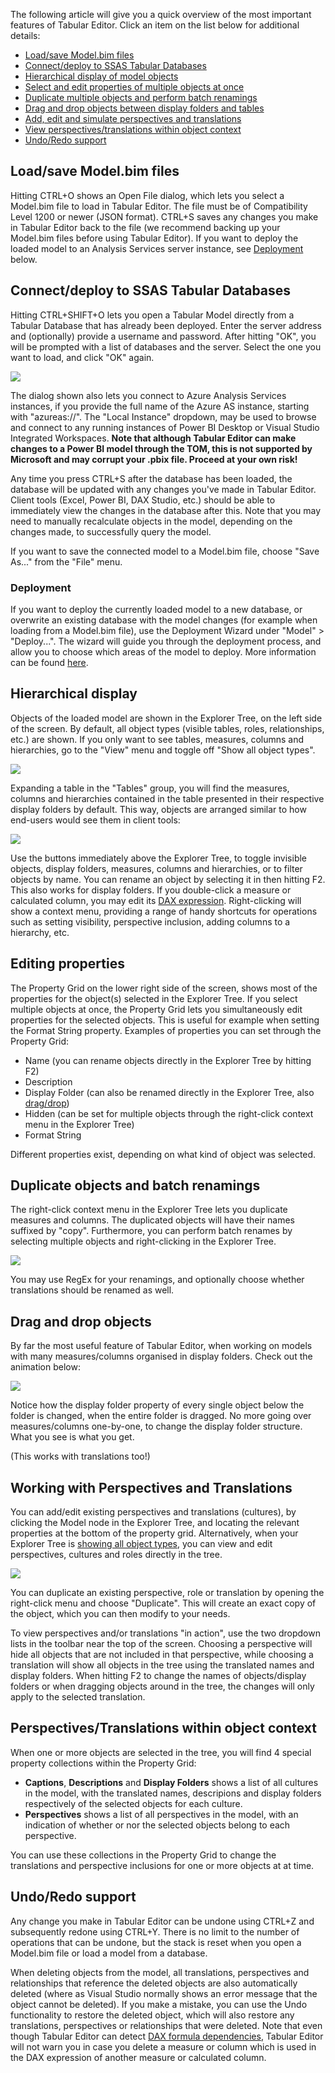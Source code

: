 The following article will give you a quick overview of the most important features of Tabular Editor. Click an item on the list below for additional details:

* [Load/save Model.bim files](/Features-at-a-glance#loadsave-modelbim-files)
* [Connect/deploy to SSAS Tabular Databases](/Features-at-a-glance#connectdeploy-to-ssas-tabular-databases)
* [Hierarchical display of model objects](/Features-at-a-glance#hierarchical-display)
* [Select and edit properties of multiple objects at once](/Features-at-a-glance#editing-properties)
* [Duplicate multiple objects and perform batch renamings](/Features-at-a-glance#duplicate-objects-and-batch-renamings)
* [Drag and drop objects between display folders and tables](/Features-at-a-glance#drag-and-drop-objects)
* [Add, edit and simulate perspectives and translations](/Features-at-a-glance#working-with-perspectives-and-translations)
* [View perspectives/translations within object context](/Features-at-a-glance#perspectivestranslations-within-object-context)
* [Undo/Redo support](/Features-at-a-glance#undoredo-support)

## Load/save Model.bim files
Hitting CTRL+O shows an Open File dialog, which lets you select a Model.bim file to load in Tabular Editor. The file must be of Compatibility Level 1200 or newer (JSON format). CTRL+S saves any changes you make in Tabular Editor back to the file (we recommend backing up your Model.bim files before using Tabular Editor). If you want to deploy the loaded model to an Analysis Services server instance, see [Deployment](/Features-at-a-glance#deployment) below.

## Connect/deploy to SSAS Tabular Databases
Hitting CTRL+SHIFT+O lets you open a Tabular Model directly from a Tabular Database that has already been deployed. Enter the server address and (optionally) provide a username and password. After hitting "OK", you will be prompted with a list of databases and the server. Select the one you want to load, and click "OK" again. 

![](https://github.com/otykier/TabularEditor/blob/master/Documentation/Connect.png)

The dialog shown also lets you connect to Azure Analysis Services instances, if you provide the full name of the Azure AS instance, starting with "azureas://". The "Local Instance" dropdown, may be used to browse and connect to any running instances of Power BI Desktop or Visual Studio Integrated Workspaces. **Note that although Tabular Editor can make changes to a Power BI model through the TOM, this is not supported by Microsoft and may corrupt your .pbix file. Proceed at your own risk!**

Any time you press CTRL+S after the database has been loaded, the database will be updated with any changes you've made in Tabular Editor. Client tools (Excel, Power BI, DAX Studio, etc.) should be able to immediately view the changes in the database after this. Note that you may need to manually recalculate objects in the model, depending on the changes made, to successfully query the model.

If you want to save the connected model to a Model.bim file, choose "Save As..." from the "File" menu.

### Deployment
If you want to deploy the currently loaded model to a new database, or overwrite an existing database with the model changes (for example when loading from a Model.bim file), use the Deployment Wizard under "Model" > "Deploy...". The wizard will guide you through the deployment process, and allow you to choose which areas of the model to deploy. More information can be found [here](/Advanced-features#deployment-wizard).

## Hierarchical display
Objects of the loaded model are shown in the Explorer Tree, on the left side of the screen. By default, all object types (visible tables, roles, relationships, etc.) are shown. If you only want to see tables, measures, columns and hierarchies, go to the "View" menu and toggle off "Show all object types".

![](https://raw.githubusercontent.com/otykier/TabularEditor/master/Documentation/AllObjectTypes.png)

Expanding a table in the "Tables" group, you will find the measures, columns and hierarchies contained in the table presented in their respective display folders by default. This way, objects are arranged similar to how end-users would see them in client tools:

![](https://raw.githubusercontent.com/otykier/TabularEditor/master/Documentation/DisplayFolders.png)

Use the buttons immediately above the Explorer Tree, to toggle invisible objects, display folders, measures, columns and hierarchies, or to filter objects by name. You can rename an object by selecting it in then hitting F2. This also works for display folders. If you double-click a measure or calculated column, you may edit its [DAX expression](/Advanced-features#dax-expression-editor). Right-clicking will show a context menu, providing a range of handy shortcuts for operations such as setting visibility, perspective inclusion, adding columns to a hierarchy, etc.

## Editing properties
The Property Grid on the lower right side of the screen, shows most of the properties for the object(s) selected in the Explorer Tree. If you select multiple objects at once, the Property Grid lets you simultaneously edit properties for the selected objects. This is useful for example when setting the Format String property. Examples of properties you can set through the Property Grid:

* Name (you can rename objects directly in the Explorer Tree by hitting F2)
* Description
* Display Folder (can also be renamed directly in the Explorer Tree, also [drag/drop](/Features-at-a-glance#drag-and-drop-objects))
* Hidden (can be set for multiple objects through the right-click context menu in the Explorer Tree)
* Format String

Different properties exist, depending on what kind of object was selected.

## Duplicate objects and batch renamings
The right-click context menu in the Explorer Tree lets you duplicate measures and columns. The duplicated objects will have their names suffixed by "copy". Furthermore, you can perform batch renames by selecting multiple objects and right-clicking in the Explorer Tree.

![](https://github.com/otykier/TabularEditor/blob/master/Documentation/BatchRename.png)

You may use RegEx for your renamings, and optionally choose whether translations should be renamed as well.

## Drag and drop objects
By far the most useful feature of Tabular Editor, when working on models with many measures/columns organised in display folders. Check out the animation below:

![](https://github.com/otykier/TabularEditor/blob/master/Documentation/DragDropFolders.gif)

Notice how the display folder property of every single object below the folder is changed, when the entire folder is dragged. No more going over measures/columns one-by-one, to change the display folder structure. What you see is what you get.

(This works with translations too!)

## Working with Perspectives and Translations
You can add/edit existing perspectives and translations (cultures), by clicking the Model node in the Explorer Tree, and locating the relevant properties at the bottom of the property grid. Alternatively, when your Explorer Tree is [showing all object types](/Features-at-a-glance#hierarchical-display), you can view and edit perspectives, cultures and roles directly in the tree.

![](https://raw.githubusercontent.com/otykier/TabularEditor/master/Documentation/RolesPerspectivesTranslations.png)

You can duplicate an existing perspective, role or translation by opening the right-click menu and choose "Duplicate". This will create an exact copy of the object, which you can then modify to your needs.

To view perspectives and/or translations "in action", use the two dropdown lists in the toolbar near the top of the screen. Choosing a perspective will hide all objects that are not included in that perspective, while choosing a translation will show all objects in the tree using the translated names and display folders. When hitting F2 to change the names of objects/display folders or when dragging objects around in the tree, the changes will only apply to the selected translation.

## Perspectives/Translations within object context
When one or more objects are selected in the tree, you will find 4 special property collections within the Property Grid:

* **Captions**, **Descriptions** and **Display Folders** shows a list of all cultures in the model, with the translated names, descripions and display folders respectively of the selected objects for each culture.
* **Perspectives** shows a list of all perspectives in the model, with an indication of whether or nor the selected objects belong to each perspective.

You can use these collections in the Property Grid to change the translations and perspective inclusions for one or more objects at at time.

## Undo/Redo support
Any change you make in Tabular Editor can be undone using CTRL+Z and subsequently redone using CTRL+Y. There is no limit to the number of operations that can be undone, but the stack is reset when you open a Model.bim file or load a model from a database.

When deleting objects from the model, all translations, perspectives and relationships that reference the deleted objects are also automatically deleted (where as Visual Studio normally shows an error message that the object cannot be deleted). If you make a mistake, you can use the Undo functionality to restore the deleted object, which will also restore any translations, perspectives or relationships that were deleted. Note that even though Tabular Editor can detect [DAX formula dependencies](), Tabular Editor will not warn you in case you delete a measure or column which is used in the DAX expression of another measure or calculated column.